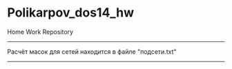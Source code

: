 # Polikarpov_dos14_hw
Home Work Repository
____
Расчёт масок для сетей находится в файле "подсети.txt"
____

